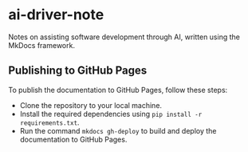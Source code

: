 # ai-driver-note

Notes on assisting software development through AI, written using the MkDocs framework.

## Publishing to GitHub Pages

To publish the documentation to GitHub Pages, follow these steps:
- Clone the repository to your local machine.
- Install the required dependencies using `pip install -r requirements.txt`.
- Run the command `mkdocs gh-deploy` to build and deploy the documentation to GitHub Pages.
